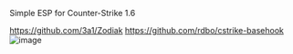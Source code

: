 Simple ESP for Counter-Strike 1.6

https://github.com/3a1/Zodiak
https://github.com/rdbo/cstrike-basehook
![image](https://github.com/user-attachments/assets/366fe5c0-d56e-4252-bc68-8e10471394a0)

